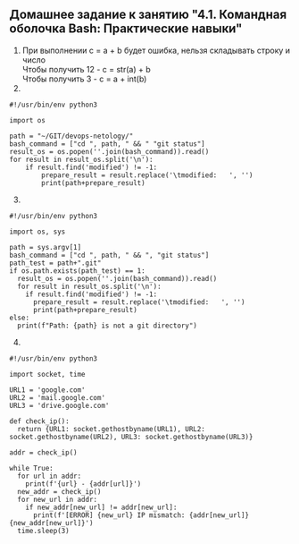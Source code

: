 ## Домашнее задание к занятию "4.1. Командная оболочка Bash: Практические навыки"

1. При выполнении c = a + b будет ошибка, нельзя складывать строку и число  
Чтобы получить 12 - c = str(a) + b  
Чтобы получить 3 - c = a + int(b)
2. 
```
#!/usr/bin/env python3

import os

path = "~/GIT/devops-netology/"
bash_command = ["cd ", path, " && " "git status"]
result_os = os.popen(''.join(bash_command)).read()
for result in result_os.split('\n'):
    if result.find('modified') != -1:
        prepare_result = result.replace('\tmodified:   ', '')
        print(path+prepare_result)
```
3. 
```
#!/usr/bin/env python3

import os, sys

path = sys.argv[1]
bash_command = ["cd ", path, " && ", "git status"]
path_test = path+".git"
if os.path.exists(path_test) == 1:
  result_os = os.popen(''.join(bash_command)).read()
  for result in result_os.split('\n'):
    if result.find('modified') != -1:
      prepare_result = result.replace('\tmodified:   ', '')
      print(path+prepare_result)
else:
  print(f"Path: {path} is not a git directory")
```
4. 
```
#!/usr/bin/env python3

import socket, time

URL1 = 'google.com'
URL2 = 'mail.google.com'
URL3 = 'drive.google.com'

def check_ip():
  return {URL1: socket.gethostbyname(URL1), URL2: socket.gethostbyname(URL2), URL3: socket.gethostbyname(URL3)}

addr = check_ip()

while True:
  for url in addr:
    print(f'{url} - {addr[url]}')
  new_addr = check_ip()
  for new_url in addr:
    if new_addr[new_url] != addr[new_url]:
      print(f'[ERROR] {new_url} IP mismatch: {addr[new_url]} {new_addr[new_url]}')
  time.sleep(3)
 ```



